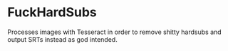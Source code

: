 # FuckHardSubs
Processes images with Tesseract in order to remove shitty hardsubs and output SRTs instead as god intended.
